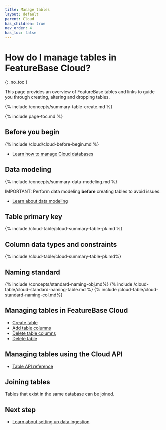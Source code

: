 ```yaml
---
title: Manage tables
layout: default
parent: Cloud
has_children: true
nav_order: 4
has_toc: false
---
```


# How do I manage tables in FeatureBase Cloud?
{: .no_toc }

This page provides an overview of FeatureBase tables and links to guide you through creating, altering and dropping tables.

{% include /concepts/summary-table-create.md %}

{% include page-toc.md %}

## Before you begin

{% include /cloud/cloud-before-begin.md %}
* [Learn how to manage Cloud databases](/docs/cloud/cloud-databases/cloud-db-manage)

## Data modeling

{% include /concepts/summary-data-modeling.md %}

IMPORTANT: Perform data modeling **before** creating tables to avoid issues.

* [Learn about data modeling](/docs/concepts/summary-data-modeling)

## Table primary key

{% include /cloud-table/cloud-summary-table-pk.md %}

## Column data types and constraints

{% include /cloud-table/cloud-summary-table-pk.md%}

<!--* [Learn about data types and constraints](/docs/sql-preview/data-types/data-types-home)-->

## Naming standard

{% include /concepts/standard-naming-obj.md%}
{% include /cloud-table/cloud-standard-naming-table.md %}
{% include /cloud-table/cloud-standard-naming-col.md%}

## Managing tables in FeatureBase Cloud

* [Create table](/docs/cloud/cloud-tables/cloud-table-create)
* [Add table columns](/docs/cloud/cloud-tables/cloud-table-add-column)
* [Delete table columns](/docs/cloud/cloud-tables/cloud-table-delete-column)
* [Delete table](/docs/cloud/cloud-tables/cloud-table-delete)

## Managing tables using the Cloud API

* [Table API reference](https://api-docs-featurebase-cloud.redoc.ly/v2#tag/Tables)

## Joining tables

Tables that exist in the same database can be joined.

## Next step

* [Learn about setting up data ingestion](/docs/cloud/cloud-ingest/cloud-ingest-manage)
